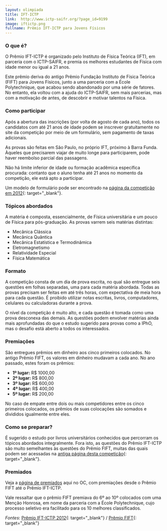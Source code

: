 ```yaml
---
layout: olimpiada
title: IFT-ICTP 
link:  http://www.ictp-saifr.org/?page_id=9199
image: iftictp.png
fullname: Prêmio IFT-ICTP para Jovens Físicos
---
```


### O que é?

O Prêmio IFT-ICTP é organizado pelo Instituto de Física Teórica (IFT), em parceria com o ICTP-SAIFR, e premia os melhores estudantes de Física com idade menor ou igual a 21 anos.

Este prêmio deriva do antigo Prêmio Fundação Instituto de Física Teórica (FIFT) para Jovens Físicos, junto a uma parceria com a École Polytechnique, que acabou sendo abandonado por uma série de fatores. No entanto, ela
voltou com a ajuda do ICTP-SAIFR, sem mais parcerias, mas com a motivação de antes, de descobrir e motivar talentos na Física.

### Como participar

Após a abertura das inscrições (por volta de agosto de cada ano), todos os candidatos com até 21 anos de idade podem se inscrever gratuitamente no site da competição por meio de um formulário, sem pagamento de taxas
adicionais.

As provas são feitas em São Paulo, no próprio IFT, próximo à Barra Funda. Àqueles que precisarem viajar de muito longe para participarem, pode haver reembolso parcial das passagens.

Não há limite inferior de idade ou formação acadêmica específica procurada: contanto que o aluno tenha até 21 anos no momento da competição, ele está apto a participar.

Um modelo de formulário pode ser encontrado na [página da competição em 2012][1]{: target="_blank"}.

### Tópicos abordados

A matéria é composta, essencialmente, de Física universitária e um pouco de Física para pós-graduação. As provas varrem seis matérias distintas:

* <span style="line-height: 13px;">Mecânica Clássica  
   </span>
* Mecânica Quântica
* Mecânica Estatística e Termodinâmica
* Eletromagnetismo
* Relatividade Especial
* Física Matemática
  

### Formato

A competição consta de um dia de prova escrita, no qual são entregue seis questões em folhas separadas, uma para cada matéria abordada. Todas as provas precisam ser feitas em até três horas, com expectativa de meia hora
para cada questão. É proibido utilizar notas escritas, livros, computadores, celulares ou calculadoras durante a prova.

O nível da competição é muito alto, e cada questão é tomada como uma prova desconexa das demais. As questões podem envolver matérias ainda mais aprofundadas do que o estudo sugerido para provas como a IPhO, mas o desafio
está aberto a todos os interessados.

### Premiações

São entregues prêmios em dinheiro aos cinco primeiros colocados. No antigo Prêmio FIFT, os valores em dinheiro mudavam a cada ano. No ano passado, estes foram os prêmios:

* <span style="line-height: 13px;">**1º lugar:** R$ 1000,00  
   </span>
* **2º lugar:** R$ 800,00
* **3º lugar:** R$ 600,00
* **4º lugar:** R$ 400,00
* **5º lugar:** R$ 200,00
  

No caso de empate entre dois ou mais competidores entre os cinco primeiros colocados, os prêmios de suas colocações são somados e divididos igualmente entre eles.

### Como se preparar?

É sugerido o estudo por livros universitários conhecidos que percorram os tópicos abordados integralmente. Fora isto, as questões do Prêmio IFT-ICTP são muito semelhantes às questões do Prêmio FIFT, muitas das quais
podem ser acessadas na [antiga página desta competição][2]{: target="_blank"}.

### Premiados

Veja a [página de premiados][3] aqui no OC, com premiações desde o Prêmio FIFT até o Prêmio IFT-ICTP.

Vale ressaltar que o prêmio FIFT premiava do 6º ao 10º colocados com uma Menção Honrosa, em nome da parceria com a École Polytechnique, cujo processo seletivo era facilitado para os 10 melhores classificados.

*Fontes*\: [Prêmio IFT-ICTP 2012][1]{: target="_blank"} / [Prêmio FIFT][2]{: target="_blank"}

[1]: http://www.ictp-saifr.org/?page_id=3246 "Com explicações gerais sobre a competição."
[2]: http://www.ift.unesp.br/premioFIFT/ "A consulta a estas provas é fortemente sugerida aos participantes."
[3]: http://www.olimpiadascientificas.com/equipes-brasileiras/fisica/premio-ift-ictp-fift/ "Completa, com classificação e prêmios obtidos"
